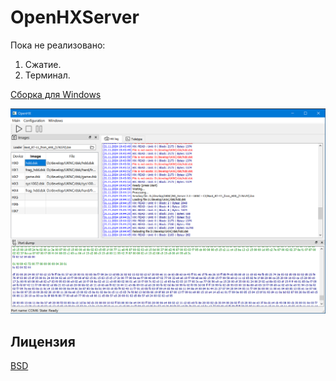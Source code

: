 # OpenHXServer

Пока не реализовано: 
1. Сжатие. 
2. Терминал.

[Сборка для Windows](https://disk.yandex.ru/d/V_BeXg2tUqwDPw)


![alt text](screenshots/dsk_switching.png "Переключение образов на горячую при загрузке RT-11.")

## Лицензия
[BSD](https://choosealicense.com/licenses/bsd-2-clause/)
